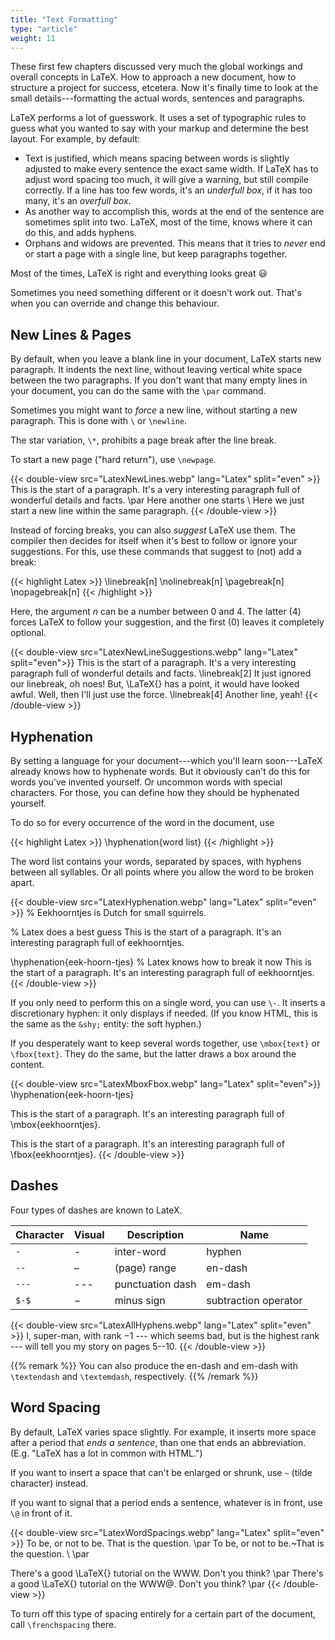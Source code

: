 ```yaml
---
title: "Text Formatting"
type: "article"
weight: 11
---
```


These first few chapters discussed very much the global workings and overall concepts in LaTeX. How to approach a new document, how to structure a project for success, etcetera. Now it's finally time to look at the small details---formatting the actual words, sentences and paragraphs.

LaTeX performs a lot of guesswork. It uses a set of typographic rules to guess what you wanted to say with your markup and determine the best layout. For example, by default:

-   Text is justified, which means spacing between words is slightly adjusted to make every sentence the exact same width. If LaTeX has to adjust word spacing too much, it will give a warning, but still compile correctly. If a line has too few words, it's an *underfull box*, if it has too many, it's an *overfull box*.
-   As another way to accomplish this, words at the end of the sentence are sometimes split into two. LaTeX, most of the time, knows where it can do this, and adds hyphens.
-   Orphans and widows are prevented. This means that it tries to *never* end or start a page with a single line, but keep paragraphs together.

Most of the times, LaTeX is right and everything looks great 😃 

Sometimes you need something different or it doesn't work out. That's when you can override and change this behaviour.

## New Lines & Pages

By default, when you leave a blank line in your document, LaTeX starts new paragraph. It indents the next line, without leaving vertical white space between the two paragraphs. If you don't want that many empty lines in your document, you can do the same with the `\par` command.

Sometimes you might want to _force_ a new line, without starting a new paragraph. This is done with `\` or `\newline`.

The star variation, `\*`, prohibits a page break after the line break.

To start a new page ("hard return"), use `\newpage`.

{{< double-view src="LatexNewLines.webp" lang="Latex" split="even" >}}
This is the start of a paragraph. It's a very interesting paragraph full of wonderful details and facts.
\par Here another one starts
\ Here we just start a new line within the same paragraph.
{{< /double-view >}}

Instead of forcing breaks, you can also *suggest* LaTeX use them. The compiler then decides for itself when it's best to follow or ignore your suggestions. For this, use these commands that suggest to (not) add a break:

{{< highlight Latex >}}
\linebreak[n] \nolinebreak[n] \pagebreak[n] \nopagebreak[n]
{{< /highlight >}}

Here, the argument *n* can be a number between 0 and 4. The latter (4) forces LaTeX to follow your suggestion, and the first (0) leaves it completely optional.

{{< double-view src="LatexNewLineSuggestions.webp" lang="Latex" split="even">}}
This is the start of a paragraph. It's a very interesting paragraph full of wonderful details and facts. 
\linebreak[2] It just ignored our linebreak, oh noes! But, \LaTeX{} has a point, it would have looked awful. Well, then I'll just use the force. 
\linebreak[4] Another line, yeah!
{{< /double-view >}}

## Hyphenation

By setting a language for your document---which you'll learn soon---LaTeX already knows how to hyphenate words. But it obviously can't do this for words you've invented yourself. Or uncommon words with special characters. For those, you can define how they should be hyphenated yourself.

To do so for every occurrence of the word in the document, use

{{< highlight Latex >}}
\hyphenation{word list}
{{< /highlight >}}

The word list contains your words, separated by spaces, with hyphens between all syllables. Or all points where you allow the word to be broken apart.

{{< double-view src="LatexHyphenation.webp" lang="Latex" split="even" >}}
% Eekhoorntjes is Dutch for small squirrels. 

% Latex does a best guess 
This is the start of a paragraph. It's an interesting paragraph full of eekhoorntjes.

\hyphenation{eek-hoorn-tjes}
% Latex knows how to break it now 
This is the start of a paragraph. It's an interesting paragraph full of eekhoorntjes.
{{< /double-view >}}

If you only need to perform this on a single word, you can use `\-`. It inserts a discretionary hyphen: it only displays if needed. (If you know HTML, this is the same as the `&shy;` entity: the soft hyphen.)

If you desperately want to keep several words together, use `\mbox{text}` or `\fbox{text}`. They do the same, but the latter draws a box around the content.

{{< double-view src="LatexMboxFbox.webp" lang="Latex" split="even">}}
\hyphenation{eek-hoorn-tjes} 

This is the start of a paragraph. It's an interesting paragraph full of \mbox{eekhoorntjes}.

This is the start of a paragraph. It's an interesting paragraph full of \fbox{eekhoorntjes}.
{{< /double-view >}}

## Dashes

Four types of dashes are known to LateX.

| Character   | Visual   | Description        | Name |
| ----------- | -------- | ------------------ | --------- |
| `-`         | \-       | inter-word         | hyphen |
| `--`        | &ndash;  | (page) range       | en-dash |
| `---`       | ---      | punctuation dash   | em-dash |
| `$-$`       | −        | minus sign         | subtraction operator |

{{< double-view src="LatexAllHyphens.webp" lang="Latex" split="even" >}}
I, super-man, with rank $-1$ --- which seems bad, but is the highest rank --- will tell you my story on pages 5--10.
{{< /double-view >}}

{{% remark %}}
You can also produce the en-dash and em-dash with `\textendash` and `\textemdash`, respectively.
{{% /remark %}}

## Word Spacing

By default, LaTeX varies space slightly. For example, it inserts more space after a period that _ends a sentence_, than one that ends an abbreviation. (E.g. "LaTeX has a lot in common with HTML.")

If you want to insert a space that can't be enlarged or shrunk, use `~` (tilde character) instead.

If you want to signal that a period ends a sentence, whatever is in front, use `\@` in front of it.

{{< double-view src="LatexWordSpacings.webp" lang="Latex" split="even" >}}
To be, or not to be. That is the question. \par To be, or not to be.~That is the question. \ \par

There's a good \LaTeX{} tutorial on the WWW. Don't you think? \par There's a good \LaTeX{} tutorial on the WWW\@. Don't you think? \par
{{< /double-view >}}

To turn off this type of spacing entirely for a certain part of the document, call `\frenchspacing` there.